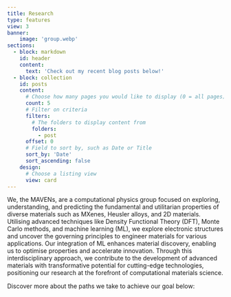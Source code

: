 ```yaml
---
title: Research
type: features
view: 3
banner:
    image: 'group.webp'
sections:
  - block: markdown
    id: header
    content:
      text: 'Check out my recent blog posts below!'
  - block: collection
    id: posts
    content:
      # Choose how many pages you would like to display (0 = all pages)
      count: 5
      # Filter on criteria
      filters:
        # The folders to display content from
        folders:
          - post
      offset: 0
      # Field to sort by, such as Date or Title
      sort_by: 'Date'
      sort_ascending: false
    design:
      # Choose a listing view
      view: card
---
```

We, the MAVENs, are a computational physics group focused on exploring, understanding, and predicting the fundamental and utilitarian properties of diverse materials such as MXenes, Heusler alloys, and 2D materials. Utilising advanced techniques like Density Functional Theory (DFT), Monte Carlo methods, and machine learning (ML), we explore electronic structures and uncover the governing principles to engineer materials for various applications. Our integration of ML enhances material discovery, enabling us to optimise properties and accelerate innovation. Through this interdisciplinary approach, we contribute to the development of advanced materials with transformative potential for cutting-edge technologies, positioning our research at the forefront of computational materials science.<!-- At **MAVENs**, we work in **Computational Condensed Matter Physics**, leveraging -->
<!-- **Density Functional Theory (DFT)** and _ab-initio methods_ to explore the electronic and -->
<!-- magnetic properties of advanced materials. Our mission is to contribute to the development of -->
<!-- materials for **green energy applications** through a combination of computational techniques and -->
<!-- data-driven approaches, i.e. Machine Learning. -->

<!-- MAVENs investigates complex materials, including alloys and molecules, with a focus on energy and -->
<!-- caloric applications. -->

<!-- Employing DFT and Monte Carlo simulations, we unravel the interplay between -->
<!-- electronic structure, magnetism, thermodynamics, and symmetry in disordered systems. Our aim is to -->
<!-- engineer materials with optimized properties, such as critical temperature ($\mathsf{T_C}$), Gibbs -->
<!-- free energy ($\mathsf{\Delta G_H}$), and magnetic anisotropy, for applications in green hydrogen -->
<!-- catalysis and magnetocaloric cooling. -->

<!-- Our research encompasses 2D molecules, disordered alloys, Heusler alloys, and MXenes. -->


<!-- For our recent publications, go to {{% cta cta_link="../publication/" cta_text="Publications" %}} -->

Discover more about the paths we take to achieve our goal below:
